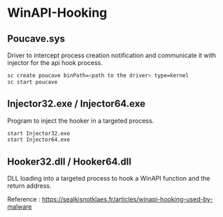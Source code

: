 # WinAPI-Hooking
## Poucave.sys
Driver to intercept process creation notification and communicate it with injector for the api hook process.
```bash
sc create poucave binPath=<path to the driver> type=kernel
sc start poucave
```

## Injector32.exe / Injector64.exe
Program to inject the hooker in a targeted process.
```bash
start Injector32.exe
start Injector64.exe
```

## Hooker32.dll / Hooker64.dll
DLL loading into a targeted process to hook a WinAPI function and the return address.

Reference : https://sealkisnotklaes.fr/articles/winapi-hooking-used-by-malware
